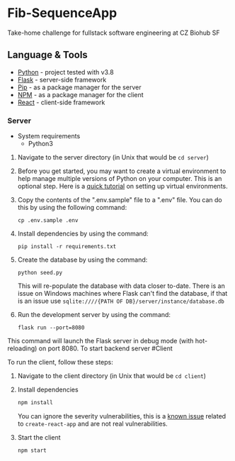 # Fib-SequenceApp
 Take-home challenge for fullstack software engineering at CZ Biohub SF
 ## Language & Tools
- [Python](https://www.python.org/) - project tested with v3.8
- [Flask](https://flask.palletsprojects.com/en/2.2.x/) - server-side framework
- [Pip](https://pypi.org/project/pip/) - as a package manager for the server
- [NPM](https://www.npmjs.com/) - as a package manager for the client
- [React](https://reactjs.org/) - client-side framework
### Server

- System requirements
  - Python3

1. Navigate to the server directory (in Unix that would be `cd server`)

2. Before you get started, you may want to create a virtual environment to help manage multiple versions 
   of Python on your computer. This is an optional step. Here is a 
   [quick tutorial](https://realpython.com/python-virtual-environments-a-primer/) on setting up virtual environments.

3. Copy the contents of the ".env.sample" file to a ".env" file. You can do this by using the following command:
    
    ```
    cp .env.sample .env
    ```

4. Install dependencies by using the command:

    ```
    pip install -r requirements.txt
    ```

5. Create the database by using the command:

    ```
    python seed.py
    ```

    This will re-populate the database with data closer to-date.
    There is an issue on Windows machines where Flask can't find the database, if that is an issue use 
    `sqlite:////{PATH OF DB}/server/instance/database.db`
6. Run the development server by using the command:

    ```
    flask run --port=8080
    ```

This command will launch the Flask server in debug mode (with hot-reloading) on port 8080.
To start backend server
#Client

To run the client, follow these steps:

1. Navigate to the client directory (in Unix that would be `cd client`)

2. Install dependencies

    ```bash
    npm install
    ```

    You can ignore the severity vulnerabilities, this is a [known issue](https://github.com/facebook/create-react-app/issues/11174) related to `create-react-app` and are not real vulnerabilities.

3. Start the client

    ```bash
    npm start
    ```

